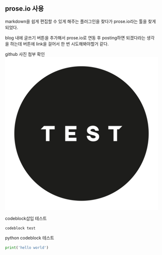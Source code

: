 ## prose.io 사용

markdown을 쉽게 편집할 수 있게 해주는 플러그인을 찾다가 prose.io라는 툴을 찾게 되었다.

blog 내에 글쓰기 버튼을 추가해서 prose.io로 연동 후 posting하면 되겠다라는 생각을 하는데 
버튼에 link을 걸어서 한 번 시도해봐야할거 같다.


github 사진 첨부 확인
![test](/image/test.png)

codeblock삽입 테스트
```
codeblock test
```

python codeblock 테스트
```python
print('hello world')
```
